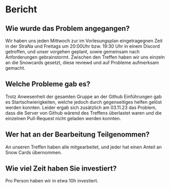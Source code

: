 # Bericht

## Wie wurde das Problem angegangen?
Wir haben uns jeden Mittwoch zur im Vorlesungsplan eingetragegnen Zeit in der StraNa und Freitags um 20:00Uhr bzw. 19:30 Uhr in einem Discord getroffen, und unser vorgehen geplant, sowie gemeinsam nach Anforderungen gebrainstormt. Zwischen den Treffen haben wir uns einzeln an die Snowcards gesetzt, diese reviewd und auf Probleme aufmerksam gemacht.

## Welche Probleme gab es?
Trotz Anwesenheit der gesamten Gruppe an der Github Einführungen gab es Startschwierigkeiten, welche jedoch durch gegenseitiges helfen gelöst werden konnten. Leider ergab sich zusätzlich am 03.11.23 das Problem, dass die Server von Github wärend des Treffens überlastet waren und die einzelnen Pull-Request nicht geladen werden konnten.

## Wer hat an der Bearbeitung Teilgenommen?
An unseren Treffen haben alle mitgearbeitet, und jeder hat einen Anteil an Snow Cards übernommen.

## Wie viel Zeit haben Sie investiert?
Pro Person haben wir in etwa 10h investiert.
